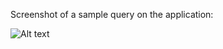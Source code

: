 Screenshot of a sample query on the application:

![Alt text](https://github.com/Rakshith-Ram/LLM_SQL_generator/blob/main/SQL-Query-Generator.png)
